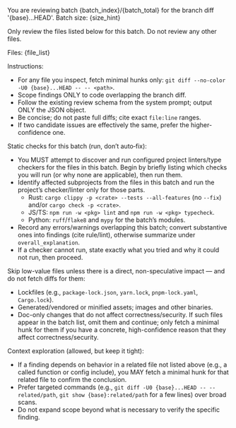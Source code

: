 You are reviewing batch {batch_index}/{batch_total} for the branch diff '{base}...HEAD'.
Batch size: {size_hint}

Only review the files listed below for this batch. Do not review any other files.

Files:
{file_list}

Instructions:
- For any file you inspect, fetch minimal hunks only: `git diff --no-color -U0 {base}...HEAD -- -- <path>`.
- Scope findings ONLY to code overlapping the branch diff.
- Follow the existing review schema from the system prompt; output ONLY the JSON object.
- Be concise; do not paste full diffs; cite exact `file:line` ranges.
- If two candidate issues are effectively the same, prefer the higher-confidence one.

Static checks for this batch (run, don’t auto‑fix):
- You MUST attempt to discover and run configured project linters/type checkers for the files in this batch. Begin by briefly listing which checks you will run (or why none are applicable), then run them.
- Identify affected subprojects from the files in this batch and run the project’s checker/linter only for those parts.
  - Rust: `cargo clippy -p <crate> --tests --all-features` (no `--fix`) and/or `cargo check -p <crate>`.
  - JS/TS: `npm run -w <pkg> lint` and `npm run -w <pkg> typecheck`.
  - Python: `ruff`/`flake8` and `mypy` for the batch’s modules.
- Record any errors/warnings overlapping this batch; convert substantive ones into findings (cite rule/lint), otherwise summarize under `overall_explanation`.
- If a checker cannot run, state exactly what you tried and why it could not run, then proceed.

Skip low-value files unless there is a direct, non-speculative impact — and do not fetch diffs for them:
- Lockfiles (e.g., `package-lock.json`, `yarn.lock`, `pnpm-lock.yaml`, `Cargo.lock`).
- Generated/vendored or minified assets; images and other binaries.
- Doc-only changes that do not affect correctness/security.
If such files appear in the batch list, omit them and continue; only fetch a minimal hunk for them if you have a concrete, high-confidence reason that they affect correctness/security.

Context exploration (allowed, but keep it tight):
- If a finding depends on behavior in a related file not listed above (e.g., a called function or config include), you MAY fetch a minimal hunk for that related file to confirm the conclusion.
- Prefer targeted commands (e.g., `git diff -U0 {base}...HEAD -- -- related/path`, `git show {base}:related/path` for a few lines) over broad scans.
- Do not expand scope beyond what is necessary to verify the specific finding.
